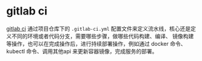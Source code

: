 # gitlab ci

[gitlab ci](https://docs.gitlab.cn/jh/ci/yaml/gitlab_ci_yaml.html) 通过项目仓库下的 `.gitlab-ci.yml` 配置文件来定义流水线，核心还是定义不同的环境或者代码分支，需要哪些步骤，做哪些代码构建、编译、
镜像构建等操作，也可以在完成操作后，进行持续部署操作，例如通过 docker 命令、kubectl 命令、调用其他api 来更新容器镜像，完成服务的部署。
